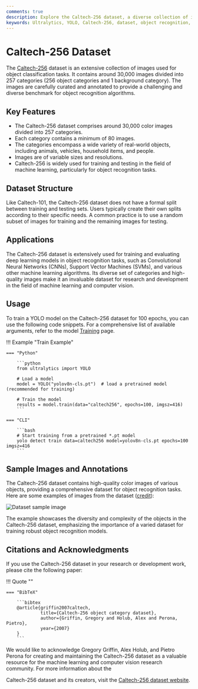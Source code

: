 ```yaml
---
comments: true
description: Explore the Caltech-256 dataset, a diverse collection of images used for object recognition tasks in machine learning. Learn to train a YOLO model on the dataset.
keywords: Ultralytics, YOLO, Caltech-256, dataset, object recognition, machine learning, computer vision, deep learning
---
```


# Caltech-256 Dataset

The [Caltech-256](https://data.caltech.edu/records/nyy15-4j048) dataset is an extensive collection of images used for object classification tasks. It contains around 30,000 images divided into 257 categories (256 object categories and 1 background category). The images are carefully curated and annotated to provide a challenging and diverse benchmark for object recognition algorithms.

## Key Features

- The Caltech-256 dataset comprises around 30,000 color images divided into 257 categories.
- Each category contains a minimum of 80 images.
- The categories encompass a wide variety of real-world objects, including animals, vehicles, household items, and people.
- Images are of variable sizes and resolutions.
- Caltech-256 is widely used for training and testing in the field of machine learning, particularly for object recognition tasks.

## Dataset Structure

Like Caltech-101, the Caltech-256 dataset does not have a formal split between training and testing sets. Users typically create their own splits according to their specific needs. A common practice is to use a random subset of images for training and the remaining images for testing.

## Applications

The Caltech-256 dataset is extensively used for training and evaluating deep learning models in object recognition tasks, such as Convolutional Neural Networks (CNNs), Support Vector Machines (SVMs), and various other machine learning algorithms. Its diverse set of categories and high-quality images make it an invaluable dataset for research and development in the field of machine learning and computer vision.

## Usage

To train a YOLO model on the Caltech-256 dataset for 100 epochs, you can use the following code snippets. For a comprehensive list of available arguments, refer to the model [Training](../../modes/train.md) page.

!!! Example "Train Example"

    === "Python"

        ```python
        from ultralytics import YOLO

        # Load a model
        model = YOLO("yolov8n-cls.pt")  # load a pretrained model (recommended for training)

        # Train the model
        results = model.train(data="caltech256", epochs=100, imgsz=416)
        ```

    === "CLI"

        ```bash
        # Start training from a pretrained *.pt model
        yolo detect train data=caltech256 model=yolov8n-cls.pt epochs=100 imgsz=416
        ```

## Sample Images and Annotations

The Caltech-256 dataset contains high-quality color images of various objects, providing a comprehensive dataset for object recognition tasks. Here are some examples of images from the dataset ([credit](https://ml4a.github.io/demos/tsne_viewer.html)):

![Dataset sample image](https://user-images.githubusercontent.com/26833433/239365061-1e5f7857-b1e8-44ca-b3d7-d0befbcd33f9.jpg)

The example showcases the diversity and complexity of the objects in the Caltech-256 dataset, emphasizing the importance of a varied dataset for training robust object recognition models.

## Citations and Acknowledgments

If you use the Caltech-256 dataset in your research or development work, please cite the following paper:

!!! Quote ""

    === "BibTeX"

        ```bibtex
        @article{griffin2007caltech,
                 title={Caltech-256 object category dataset},
                 author={Griffin, Gregory and Holub, Alex and Perona, Pietro},
                 year={2007}
        }
        ```

We would like to acknowledge Gregory Griffin, Alex Holub, and Pietro Perona for creating and maintaining the Caltech-256 dataset as a valuable resource for the machine learning and computer vision research community. For more information about the

Caltech-256 dataset and its creators, visit the [Caltech-256 dataset website](https://data.caltech.edu/records/nyy15-4j048).

